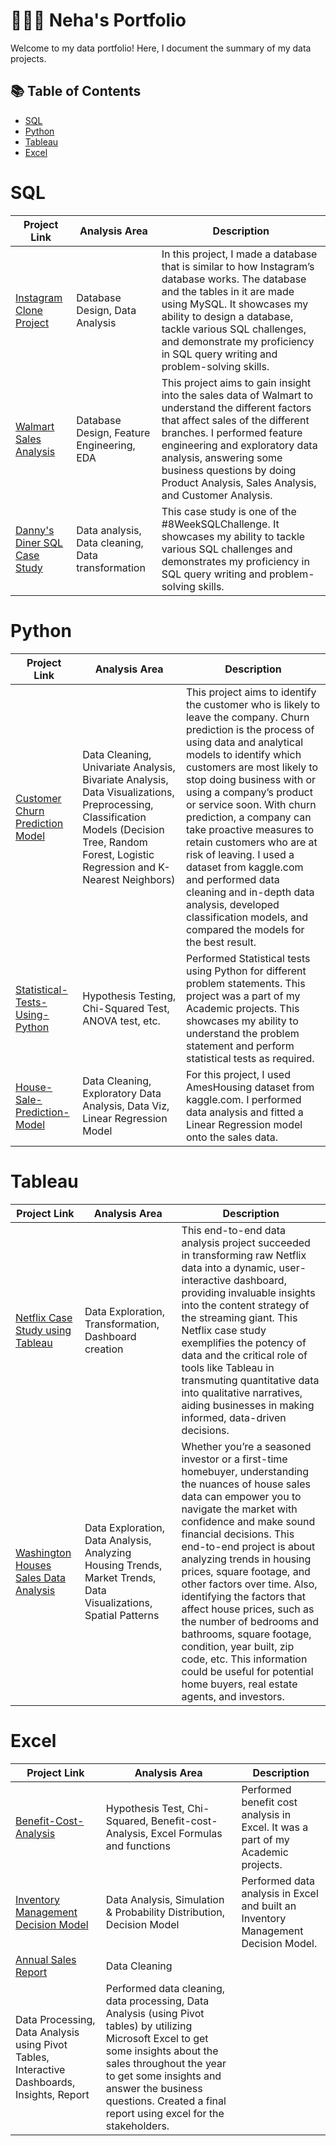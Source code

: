 # 👩🏻‍💻  Neha's Portfolio

Welcome to my data portfolio! Here, I document the summary of my data projects.

## 📚 Table of Contents

- [SQL](#sql)
- [Python](#python)
- [Tableau](#tableau)
- [Excel](#excel)

# SQL

| Project Link  | Analysis Area | Description  | 
| ------------- | ------------- | ------------ |
| [Instagram Clone Project](https://github.com/NehAdarsh/Data-Projects-SQL-Python-Tableau-Excel/tree/main/SQL-Projects/Instagram-Clone-Project)  | Database Design, Data Analysis  | In this project, I made a database that is similar to how Instagram’s database works. The database and the tables in it are made using MySQL. It showcases my ability to design a database, tackle various SQL challenges, and demonstrate my proficiency in SQL query writing and problem-solving skills. | 
| [Walmart Sales Analysis](https://github.com/NehAdarsh/Data-Projects-SQL-Python-Tableau-Excel/tree/main/SQL-Projects/Walmart-Sales-Data-Analysis)  | Database Design, Feature Engineering, EDA  | This project aims to gain insight into the sales data of Walmart to understand the different factors that affect sales of the different branches. I performed feature engineering and exploratory data analysis, answering some business questions by doing Product Analysis, Sales Analysis, and Customer Analysis.|
| [Danny's Diner SQL Case Study](https://github.com/NehAdarsh/Data-Projects-SQL-Python-Tableau-Excel/tree/main/SQL-Projects/Danny's-Diner-SQL-Case-Study)  | Data analysis, Data cleaning, Data transformation | This case study is one of the #8WeekSQLChallenge. It showcases my ability to tackle various SQL challenges and demonstrates my proficiency in SQL query writing and problem-solving skills. |

 

# Python

| Project Link  | Analysis Area | Description  |
| ------------- | ------------- | ------------ |
| [Customer Churn Prediction Model](https://github.com/NehAdarsh/Data-Projects-SQL-Python-Tableau-Excel/tree/main/Python-Projects/Customer-Churn-Prediction-Model) | Data Cleaning, Univariate Analysis, Bivariate Analysis, Data Visualizations, Preprocessing, Classification Models (Decision Tree, Random Forest, Logistic Regression and K-Nearest Neighbors)  | This project aims to identify the customer who is likely to leave the company. Churn prediction is the process of using data and analytical models to identify which customers are most likely to stop doing business with or using a company’s product or service soon. With churn prediction, a company can take proactive measures to retain customers who are at risk of leaving. I used a dataset from kaggle.com and performed data cleaning and in-depth data analysis, developed classification models, and compared the models for the best result.|
| [Statistical-Tests-Using-Python](https://github.com/NehAdarsh/Data-Projects-SQL-Python-Tableau-Excel/tree/main/Python-Projects/Statistical-Tests-Using-Python) | Hypothesis Testing, Chi-Squared Test, ANOVA test, etc. | Performed Statistical tests using Python for different problem statements. This project was a part of my Academic projects. This showcases my ability to understand the problem statement and perform statistical tests as required. |
| [House-Sale-Prediction-Model](https://github.com/NehAdarsh/Data-Projects-SQL-Python-Tableau-Excel/tree/main/Python-Projects/House-Sale-Prediction-Model)  | Data Cleaning, Exploratory Data Analysis, Data Viz, Linear Regression Model | For this project, I used AmesHousing dataset from kaggle.com. I performed data analysis and fitted a Linear Regression model onto the sales data.|


# Tableau

| Project Link  | Analysis Area | Description  |
| ------------- | ------------- | ------------ |
| [Netflix Case Study using Tableau](https://public.tableau.com/app/profile/neha.adarsh/viz/Netflix-Dashboard-Final/Dashboard1)  | Data Exploration, Transformation, Dashboard creation  | This end-to-end data analysis project succeeded in transforming raw Netflix data into a dynamic, user-interactive dashboard, providing invaluable insights into the content strategy of the streaming giant. This Netflix case study exemplifies the potency of data and the critical role of tools like Tableau in transmuting quantitative data into qualitative narratives, aiding businesses in making informed, data-driven decisions. |
| [Washington Houses Sales Data Analysis](https://public.tableau.com/app/profile/neha.adarsh/viz/KingCountyWashingtonHousesSalesDashboard_17080358885080/KINGCOUNTYWASHINGTONHOUSESALESDASHBOARD)  | Data Exploration, Data Analysis, Analyzing Housing Trends, Market Trends, Data Visualizations, Spatial Patterns | Whether you’re a seasoned investor or a first-time homebuyer, understanding the nuances of house sales data can empower you to navigate the market with confidence and make sound financial decisions. This end-to-end project is about analyzing trends in housing prices, square footage, and other factors over time. Also, identifying the factors that affect house prices, such as the number of bedrooms and bathrooms, square footage, condition, year built, zip code, etc. This information could be useful for potential home buyers, real estate agents, and investors. |



# Excel

| Project Link  | Analysis Area | Description  |
| ------------- | ------------- | ------------ |
| [Benefit-Cost-Analysis](https://github.com/NehAdarsh/Data-Projects-SQL-Python-Tableau-Excel/tree/main/Excel-Projects/Benefit-Cost-Analysis)  | Hypothesis Test, Chi-Squared, Benefit-cost-Analysis, Excel Formulas and functions | Performed benefit cost analysis in Excel. It was a part of my Academic projects. |
| [Inventory Management Decision Model](https://github.com/NehAdarsh/Data-Projects-SQL-Python-Tableau-Excel/tree/main/Excel-Projects/Inventory%20Management%20Decision%20Model)  | Data Analysis, Simulation & Probability Distribution, Decision Model| Performed data analysis in Excel and built an Inventory Management Decision Model.|
| [Annual Sales Report](https://github.com/NehAdarsh/Data-Projects-SQL-Python-Tableau-Excel/tree/main/Excel-Projects/End%20to%20end%20Data%20Analysis%20in%20Excel)  | Data Cleaning
Data Processing, Data Analysis using Pivot Tables, Interactive Dashboards, Insights, Report| Performed data cleaning, data processing, Data Analysis (using Pivot tables) by utilizing Microsoft Excel to get some insights about the sales throughout the year to get some insights and answer the business questions. Created a final report using excel for the stakeholders.|



